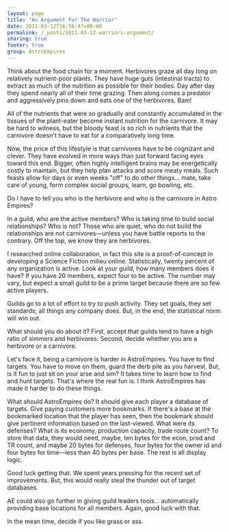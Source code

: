 ```yaml
---
layout: page
title: "An Argument For The Warrior"
date: 2011-03-12T16:58:47+00:00
permalink: /_posts/2011-03-12-warriors-argument/
sharing: true
footer: true
group: AstroEmpires
---
```


Think about the food chain for a moment. Herbivores graze all day long on relatively nutrient-poor plants. They have huge guts (intestinal tracts) to extract as much of the nutrition as possible for their bodies. Day after day they spend nearly all of their time grazing. Then along comes a predator and aggressively pins down and eats one of the herbivores. Bam!

<!-- more -->

All of the nutrients that were so gradually and constantly accumulated in the tissues of the plant-eater become instant nutrition for the carnivore. It may be hard to witness, but the bloody feast is so rich in nutrients that the carnivore doesn't have to eat for a comparatively long time.

Now, the price of this lifestyle is that carnivores have to be cognizant and clever. They have evolved in more ways than just forward facing eyes toward this end. Bigger, often highly intelligent brains may be energetically costly to maintain, but they help plan attacks and score meaty meals. Such feasts allow for days or even weeks "off" to do other things... mate, take care of young, form complex social groups, learn, go bowling, etc.

Do I have to tell you who is the herbivore and who is the carnivore in Astro Empires?

In a guild, who are the active members? Who is taking time to build social relationships? Who is not? Those who are quiet, who do not build the relationships are not carnivores&mdash;unless you have battle reports to the contrary. Off the top, we know they are herbivores.

I researched online collaboration, in fact this site is a proof-of-concept in developing a Science Fiction milieu online. Statistically, twenty percent of any organization is active. Look at your guild, how many members does it have? If you have 20 members, expect four to be active. The number may vary, but expect a small guild to be a prime target because there are so few active players.

Guilds go to a lot of effort to try to push activity. They set goals, they set standards; all things any company does. But, in the end, the statistical norm will win out.

What should you do about it? First, accept that guilds tend to have a high ratio of simmers and herbivores. Second, decide whether you are a herbivore or a carnivore.

Let's face it, being a carnivore is harder in AstroEmpires. You have to find targets. You have to move on them, guard the derb pile as you harvest. But, is it fun to just sit on your arse and sim? It takes time to learn how to find and hunt targets. That's where the real fun is. I think AstroEmpires has made it harder to do these things.

What should AstroEmpires do? It should give each player a database of targets. Give paying customers more bookmarks. If there's a base at the bookmarked location that the player has seen, then the bookmark should give pertinent information based on the last-viewed. What were its defenses? What is its economy, production capacity, trade route count? To store that data, they would need, maybe, ten bytes for the econ, prod and TR count, and maybe 20 bytes for defenses, four bytes for the owner id and four bytes for time&mdash;less than 40 bytes per base. The rest is all display logic.

Good luck getting that. We spent years pressing for the recent set of improvements. But, this would really steal the thunder out of target databases.

AE could also go further in giving guild leaders tools... automatically providing base locations for all members. Again, good luck with that.

In the mean time, decide if you like grass or ass.
